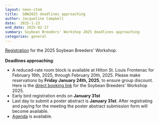 ```yaml
---
layout: news-item
title:  SBW2025 deadlines approaching
author: Jacqueline Campbell
date:  2025-1-23
end_date: 2025-02-17
summary: Soybean Breeders' Workshop 2025 deadlines approaching
categories: general    
---
```


<p><a href="/community/sbw/registration.html">Registration</a> for the 2025 Soybean Breeders' Workshop. 
<br>
<br>
<b>Deadlines approaching</b>:
<ul class="uk-list">
  <li>A reduced-rate room block is available at Hilton St. Louis Frontenac for February 16th, 2025, through February 20th, 2025. Please make reservations by <b>Friday January 24th, 2025</b>, to ensure group discount. Here is the <a href="https://www.hilton.com/en/attend-my-event/stlfhhf-sbw25-9dce262b-71d5-4042-8649-cae0a78103fc/" target="_blank">direct booking link</a> for the Soybean Breeders' Workshop 2025.</li>
   
  <li>Early bird registration ends on <b>January 31st</b></li>

  <li>Last day to submit a poster abstract is <b>January 31st</b>. After registrating and paying for the meeting the poster abstract submission form will become available.</li>

  <li><a href="https://data.soybase.org/annex/Glycine/max/meetings/soybean_breeders_workshop/SBW_2025/SBW2025_Draft_Agenda_2025_01_09.pdf" target="_blank">Agenda</a> is available.</li>
    
</ul>
</p>
